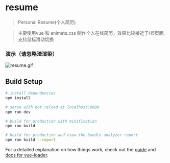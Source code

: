 # resume

> Personal Resume(个人简历)

> 主要使用vue 和 animate.css 制作个人在线简历，效果比较接近于H5页面,支持鼠标滑动切换

### 演示（请忽略渣渲染）

![resume.gif](https://github.com/lyttonlee/pic/blob/master/resume.gif?raw=true)

## Build Setup

``` bash
# install dependencies
npm install

# serve with hot reload at localhost:8080
npm run dev

# build for production with minification
npm run build

# build for production and view the bundle analyzer report
npm run build --report
```

For a detailed explanation on how things work, check out the [guide](http://vuejs-templates.github.io/webpack/) and [docs for vue-loader](http://vuejs.github.io/vue-loader).
